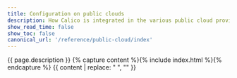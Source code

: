 ```yaml
---
title: Configuration on public clouds
description: How Calico is integrated in the various public cloud providers.
show_read_time: false
show_toc: false
canonical_url: '/reference/public-cloud/index'
---
```

{{ page.description }}
{% capture content %}{% include index.html %}{% endcapture %}
{{ content | replace: "    ", "" }}

